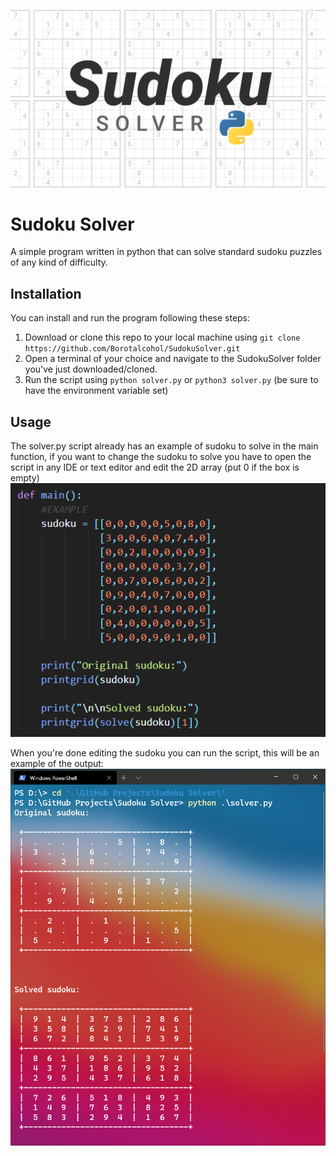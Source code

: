 ![Cover](res/SudokuSolverCover.png)

# Sudoku Solver
A simple program written in python that can solve standard sudoku puzzles of any kind of difficulty.

## Installation
You can install and run the program following these steps:
1. Download or clone this repo to your local machine using ```git clone https://github.com/Borotalcohol/SudokuSolver.git```
2. Open a terminal of your choice and navigate to the SudokuSolver folder you've just downloaded/cloned.
3. Run the script using ```python solver.py``` or ```python3 solver.py``` (be sure to have the environment variable set)

## Usage
The solver.py script already has an example of sudoku to solve in the main function,
if you want to change the sudoku to solve you have to open the script in any IDE or text editor and edit the 2D array (put 0 if the box is empty)
<img src="res/CodeExample.png" alt="Code image"/>

When you're done editing the sudoku you can run the script, this will be an example of the output:
<img src="res/RunningExample.png" alt="Output example">

